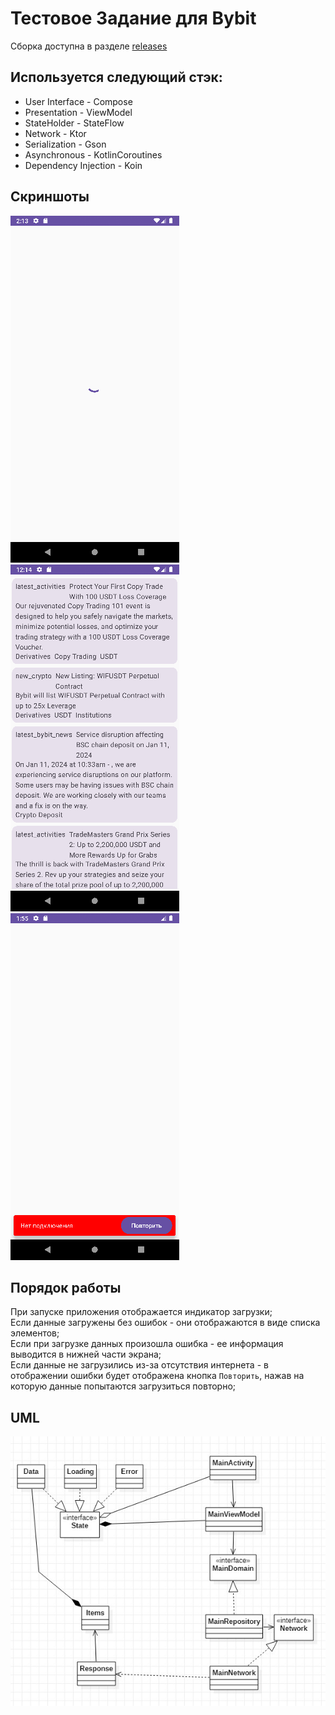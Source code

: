 # Тестовое Задание для Bybit

Сборка доступна в разделе [releases](https://github.com/JorikFat/TestBybit/releases/tag/1.0.0)

## Используется следующий стэк:
 - User Interface - Compose
 - Presentation - ViewModel
 - StateHolder - StateFlow
 - Network - Ktor
 - Serialization - Gson
 - Asynchronous - KotlinCoroutines
 - Dependency Injection - Koin

## Скриншоты
![Загрузка](/materials/loading.png?raw=true "Загрузка") ![Список](/materials/list.png?raw=true "Список") ![Ошибка](/materials/exception.png?raw=true "Ошибка")

## Порядок работы
При запуске приложения отображается индикатор загрузки;\
Если данные загружены без ошибок - они отображаются в виде списка элементов;\
Если при загрузке данных произошла ошибка - ее информация выводится в нижней части экрана;\
Если данные не загрузились из-за отсутствия интернета - в отображении ошибки будет отображена кнопка `Повторить`, нажав на которую данные попытаются загрузиться повторно;

## UML
![](/materials/UML.jpg?raw=true)

